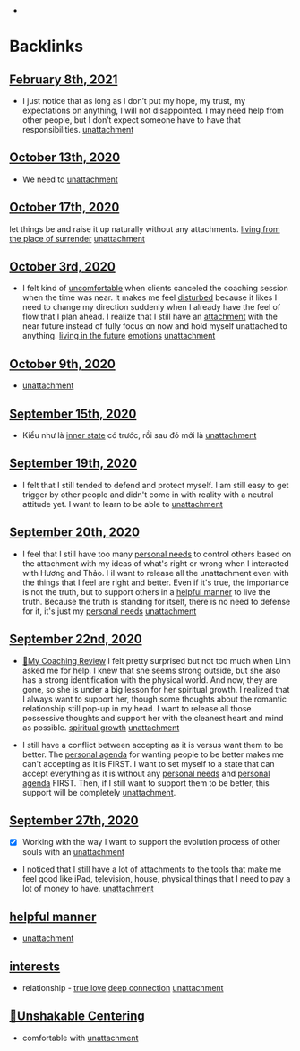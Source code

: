 - 

# Backlinks
## [February 8th, 2021](<February 8th, 2021.md>)
- I just notice that as long as I don’t put my hope, my trust, my expectations on anything, I will not disappointed. I may need help from other people, but I don’t expect someone have to have that responsibilities. [unattachment](<unattachment.md>)

## [October 13th, 2020](<October 13th, 2020.md>)
- We need to [unattachment](<unattachment.md>)

## [October 17th, 2020](<October 17th, 2020.md>)
let things be and raise it up naturally without any attachments. [living from the place of surrender](<living from the place of surrender.md>) [unattachment](<unattachment.md>)

## [October 3rd, 2020](<October 3rd, 2020.md>)
- I felt kind of [uncomfortable](<uncomfortable.md>) when clients canceled the coaching session when the time was near. It makes me feel [disturbed](<disturbed.md>) because it likes I need to change my direction suddenly when I already have the feel of flow that I plan ahead. I realize that I still have an [attachment](<attachment.md>) with the near future instead of fully focus on now and hold myself unattached to anything. [living in the future](<living in the future.md>) [emotions](<emotions.md>) [unattachment](<unattachment.md>)

## [October 9th, 2020](<October 9th, 2020.md>)
- [unattachment](<unattachment.md>)

## [September 15th, 2020](<September 15th, 2020.md>)
- Kiểu như là [inner state](<inner state.md>) có trước, rồi sau đó mới là [unattachment](<unattachment.md>)

## [September 19th, 2020](<September 19th, 2020.md>)
- I felt that I still tended to defend and protect myself. I am still easy to get trigger by other people and didn't come in with reality with a neutral attitude yet. I want to learn to be able to [unattachment](<unattachment.md>)

## [September 20th, 2020](<September 20th, 2020.md>)
- I feel that I still have too many [personal needs](<personal needs.md>) to control others based on the attachment with my ideas of what's right or wrong when I interacted with Hương and Thảo. I iI want to release all the unattachment even with the things that I feel are right and better. Even if it's true, the importance is not the truth, but to support others in a [helpful manner](<helpful manner.md>) to live the truth. Because the truth is standing for itself, there is no need to defense for it, it's just my [personal needs](<personal needs.md>) [unattachment](<unattachment.md>)

## [September 22nd, 2020](<September 22nd, 2020.md>)
- [📝My Coaching Review](<📝My Coaching Review.md>) I felt pretty surprised but not too much when Linh asked me for help. I knew that she seems strong outside, but she also has a strong identification with the physical world. And now, they are gone, so she is under a big lesson for her spiritual growth. I realized that I always want to support her, though some thoughts about the romantic relationship still pop-up in my head. I want to release all those possessive thoughts and support her with the cleanest heart and mind as possible. [spiritual growth](<spiritual growth.md>) [unattachment](<unattachment.md>)

- I still have a conflict between accepting as it is versus want them to be better. The [personal agenda](<personal agenda.md>) for wanting people to be better makes me can't accepting as it is FIRST. I want to set myself to a state that can accept everything as it is without any [personal needs](<personal needs.md>) and [personal agenda](<personal agenda.md>) FIRST. Then, if I still want to support them to be better, this support will be completely [unattachment](<unattachment.md>).

## [September 27th, 2020](<September 27th, 2020.md>)
- [x] Working with the way I want to support the evolution process of other souls with an [unattachment](<unattachment.md>)

- I noticed that I still have a lot of attachments to the tools that make me feel good like iPad, television, house, physical things that I need to pay a lot of money to have. [unattachment](<unattachment.md>)

## [helpful manner](<helpful manner.md>)
- [unattachment](<unattachment.md>)

## [interests](<interests.md>)
- relationship - [true love](<true love.md>) [deep connection](<deep connection.md>) [unattachment](<unattachment.md>)

## [🌱Unshakable Centering](<🌱Unshakable Centering.md>)
- comfortable with [unattachment](<unattachment.md>)


